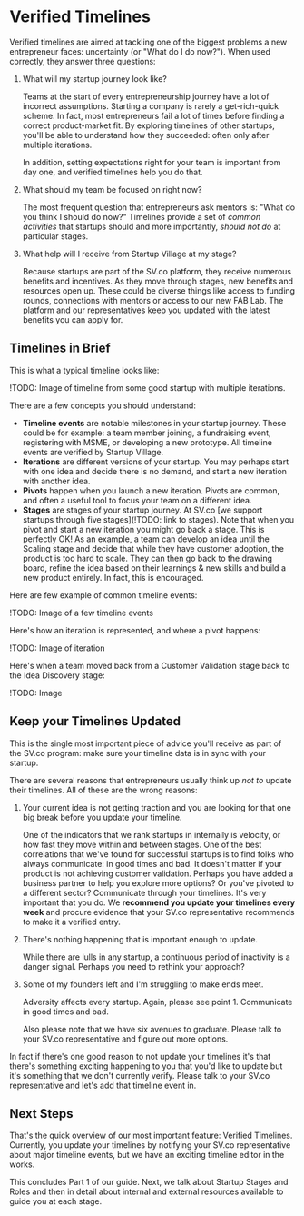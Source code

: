 # Verified Timelines

Verified timelines are aimed at tackling one of the biggest problems a new entrepreneur faces: uncertainty (or "What do I do now?"). When used correctly, they answer three questions:

1. What will my startup journey look like?
   
   Teams at the start of every entrepreneurship journey have a lot of incorrect assumptions. Starting a company is rarely a get-rich-quick scheme. In fact, most entrepreneurs fail a lot of times before finding a correct product-market fit. By exploring timelines of other startups, you'll be able to understand how they succeeded: often only after multiple iterations.
   
   In addition, setting expectations right for your team is important from day one, and verified timelines help you do that.
2. What should my team be focused on right now?

   The most frequent question that entrepreneurs ask mentors is: "What do you think I should do now?" Timelines provide a set of *common activities* that startups should and more importantly, *should not do* at particular stages.
3. What help will I receive from Startup Village at my stage?

   Because startups are part of the SV.co platform, they receive numerous benefits and incentives. As they move through stages, new benefits and resources open up. These could be diverse things like access to funding rounds, connections with mentors or access to our new FAB Lab. The platform and our representatives keep you updated with the latest benefits you can apply for.
   
## Timelines in Brief

This is what a typical timeline looks like:

!TODO: Image of timeline from some good startup with multiple iterations.

There are a few concepts you should understand:

* **Timeline events** are notable milestones in your startup journey. These could be for example: a team member joining, a fundraising event, registering with MSME, or developing a new prototype. All timeline events are verified by Startup Village.
* **Iterations** are different versions of your startup. You may perhaps start with one idea and decide there is no demand, and start a new iteration with another idea.
* **Pivots** happen when you launch a new iteration. Pivots are common, and often a useful tool to focus your team on a different idea.
* **Stages** are stages of your startup journey. At SV.co [we support startups through five stages](!TODO: link to stages). Note that when you pivot and start a new iteration you might go back a stage. This is perfectly OK! As an example, a team can develop an idea until the Scaling stage and decide that while they have customer adoption, the product is too hard to scale. They can then go back to the drawing board, refine the idea based on their learnings & new skills and build a new product entirely. In fact, this is encouraged.

Here are few example of common timeline events:

!TODO: Image of a few timeline events

Here's how an iteration is represented, and where a pivot happens:

!TODO: Image of iteration

Here's when a team moved back from a Customer Validation stage back to the Idea Discovery stage:

!TODO: Image

## Keep your Timelines Updated

This is the single most important piece of advice you'll receive as part of the SV.co program: make sure your timeline data is in sync with your startup.

There are several reasons that entrepreneurs usually think up *not to* update their timelines. All of these are the wrong reasons:

1. Your current idea is not getting traction and you are looking for that one big break before you update your timeline.

   One of the indicators that we rank startups in internally is velocity, or how fast they move within and between stages. One of the best correlations that we've found for successful startups is to find folks who always communicate: in good times and bad. It doesn't matter if your product is not achieving customer validation. Perhaps you have added a business partner to help you explore more options? Or you've pivoted to a different sector? Communicate through your timelines. It's very important that you do. We **recommend you update your timelines every week** and procure  evidence that your SV.co representative recommends to make it a verified entry.

2. There's nothing happening that is important enough to update.

   While there are lulls in any startup, a continuous period of inactivity is a danger signal. Perhaps you need to rethink your approach?

3. Some of my founders left and I'm struggling to make ends meet.

   Adversity affects every startup. Again, please see point 1. Communicate in good times and bad. 
   
   Also please note that we have six avenues to graduate. Please talk to your SV.co representative and figure out more options.
   
In fact if there's one good reason to not update your timelines it's that there's something exciting happening to you that you'd like to update but it's something that we don't currently verify. Please talk to your SV.co representative and let's add that timeline event in.

## Next Steps

That's the quick overview of our most important feature: Verified Timelines. Currently, you update your timelines by notifying your SV.co representative about major timeline events, but we have an exciting timeline editor in the works.

This concludes Part 1 of our guide. Next, we talk about Startup Stages and Roles and then in detail about internal and external resources available to guide you at each stage.
